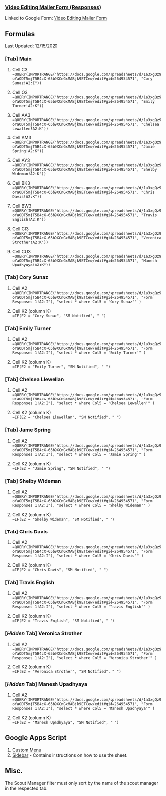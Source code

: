 ### [Video Editing Mailer Form (Responses)](https://docs.google.com/spreadsheets/d/1a3xgQz9oYaODT5mjT5B4cX-65b9XCnGxMABjk9ETCew/edit#gid=1235288961)


Linked to Google Form: [Video Editing Mailer Form](https://docs.google.com/forms/d/e/1FAIpQLSe8E5jPB79x-8maTPPbFIm5DOgMAB0QmNgnr9bEDxTHRcyZog/viewform)

## Formulas
Last Updated: 12/15/2020

### [Tab] Main
1. Cell C3   
`=QUERY(IMPORTRANGE("https://docs.google.com/spreadsheets/d/1a3xgQz9oYaODT5mjT5B4cX-65b9XCnGxMABjk9ETCew/edit#gid=264954571", "Cory Sunaz!A2:I"))`

2. Cell O3  
`=QUERY(IMPORTRANGE("https://docs.google.com/spreadsheets/d/1a3xgQz9oYaODT5mjT5B4cX-65b9XCnGxMABjk9ETCew/edit#gid=264954571", "Emily Turner!A2:K"))`

3. Cell AA3  
`=QUERY(IMPORTRANGE("https://docs.google.com/spreadsheets/d/1a3xgQz9oYaODT5mjT5B4cX-65b9XCnGxMABjk9ETCew/edit#gid=264954571", "Chelsea Lewallen!A2:K"))`

4. Cell AM3  
`=QUERY(IMPORTRANGE("https://docs.google.com/spreadsheets/d/1a3xgQz9oYaODT5mjT5B4cX-65b9XCnGxMABjk9ETCew/edit#gid=264954571", "Jamie Spring!A2:K"))`

5. Cell AY3  
`=QUERY(IMPORTRANGE("https://docs.google.com/spreadsheets/d/1a3xgQz9oYaODT5mjT5B4cX-65b9XCnGxMABjk9ETCew/edit#gid=264954571", "Shelby Wideman!A2:K"))`

6. Cell BK3  
`=QUERY(IMPORTRANGE("https://docs.google.com/spreadsheets/d/1a3xgQz9oYaODT5mjT5B4cX-65b9XCnGxMABjk9ETCew/edit#gid=264954571", "Chris Davis!A2:K"))`

7. Cell BW3
`=QUERY(IMPORTRANGE("https://docs.google.com/spreadsheets/d/1a3xgQz9oYaODT5mjT5B4cX-65b9XCnGxMABjk9ETCew/edit#gid=264954571", "Travis English!A2:K"))`

8. Cell CI3  
`=QUERY(IMPORTRANGE("https://docs.google.com/spreadsheets/d/1a3xgQz9oYaODT5mjT5B4cX-65b9XCnGxMABjk9ETCew/edit#gid=264954571", "Veronica Strother!A2:K"))`

9. Cell CU3  
`=QUERY(IMPORTRANGE("https://docs.google.com/spreadsheets/d/1a3xgQz9oYaODT5mjT5B4cX-65b9XCnGxMABjk9ETCew/edit#gid=264954571", "Manesh Upadhyaya!A2:K"))`

### [Tab] Cory Sunaz
1. Cell A2   
`=QUERY(IMPORTRANGE("https://docs.google.com/spreadsheets/d/1a3xgQz9oYaODT5mjT5B4cX-65b9XCnGxMABjk9ETCew/edit#gid=264954571", "Form Responses 1!A2:I"), "select * where Col5 = 'Cory Sunaz'" )`

2. Cell K2 (column K)  
`=IF(E2 = "Cory Sunaz", "SM Notified", " ")`

### [Tab] Emily Turner
1. Cell A2   
`=QUERY(IMPORTRANGE("https://docs.google.com/spreadsheets/d/1a3xgQz9oYaODT5mjT5B4cX-65b9XCnGxMABjk9ETCew/edit#gid=264954571", "Form Responses 1!A2:I"), "select * where Col5 = 'Emily Turner'" )`

2. Cell K2 (column K)  
`=IF(E2 = "Emily Turner", "SM Notified", " ")`

### [Tab] Chelsea Llewellan
1. Cell A2    
`=QUERY(IMPORTRANGE("https://docs.google.com/spreadsheets/d/1a3xgQz9oYaODT5mjT5B4cX-65b9XCnGxMABjk9ETCew/edit#gid=264954571", "Form Responses 1!A2:I"), "select * where Col5 = 'Chelsea Lewallen'" )`

2. Cell K2 (column K)  
`=IF(E2 = "Chelsea Llewellan", "SM Notified", " ")`

### [Tab] Jame Spring
1. Cell A2   
`=QUERY(IMPORTRANGE("https://docs.google.com/spreadsheets/d/1a3xgQz9oYaODT5mjT5B4cX-65b9XCnGxMABjk9ETCew/edit#gid=264954571", "Form Responses 1!A2:I"), "select * where Col5 = 'Jamie Spring'" )`

2. Cell K2 (column K)  
`=IF(E2 = "Jamie Spring", "SM Notified", " ")`

### [Tab] Shelby Wideman
1. Cell A2   
`=QUERY(IMPORTRANGE("https://docs.google.com/spreadsheets/d/1a3xgQz9oYaODT5mjT5B4cX-65b9XCnGxMABjk9ETCew/edit#gid=264954571", "Form Responses 1!A2:I"), "select * where Col5 = 'Shelby Wideman'" )`

2. Cell K2 (column K)  
`=IF(E2 = "Shelby Wideman", "SM Notified", " ")`

### [Tab] Chris Davis
1. Cell A2  
`=QUERY(IMPORTRANGE("https://docs.google.com/spreadsheets/d/1a3xgQz9oYaODT5mjT5B4cX-65b9XCnGxMABjk9ETCew/edit#gid=264954571", "Form Responses 1!A2:I"), "select * where Col5 = 'Chris Davis'" )`

2. Cell K2 (column K)  
`=IF(E2 = "Chris Davis", "SM Notified", " ")`

### [Tab] Travis English
1. Cell A2  
`=QUERY(IMPORTRANGE("https://docs.google.com/spreadsheets/d/1a3xgQz9oYaODT5mjT5B4cX-65b9XCnGxMABjk9ETCew/edit#gid=264954571", "Form Responses 1!A2:I"), "select * where Col5 = 'Travis English'" )`

2. Cell K2 (column K)  
`=IF(E2 = "Travis English", "SM Notified", " ")`

### [_Hidden_ Tab] Veronica Strother
1. Cell A2  
`=QUERY(IMPORTRANGE("https://docs.google.com/spreadsheets/d/1a3xgQz9oYaODT5mjT5B4cX-65b9XCnGxMABjk9ETCew/edit#gid=264954571", "Form Responses 1!A2:I"), "select * where Col5 = 'Veronica Strother'" )`

2. Cell K2 (column K)  
`=IF(E2 = "Veronica Strother", "SM Notified", " ")`

### [_Hidden_ Tab] Manesh Upadhyaya
1. Cell A2    
`=QUERY(IMPORTRANGE("https://docs.google.com/spreadsheets/d/1a3xgQz9oYaODT5mjT5B4cX-65b9XCnGxMABjk9ETCew/edit#gid=264954571", "Form Responses 1!A2:I"), "select * where Col5 = 'Manesh Upadhyaya'" )`

2. Cell K2 (column K)    
`=IF(E2 = "Manesh Upadhyaya", "SM Notified", " ")`

## Google Apps Script
1. [Custom Menu](https://script.google.com/a/realitybasedgroup.com/d/1zYMVcoi8Mo6qyN3pZASlFiKizXzoAzA1QpDpCto67Z8IzVnMe9scKXuH/edit) 
2. [Sidebar](https://script.google.com/a/realitybasedgroup.com/d/1zYMVcoi8Mo6qyN3pZASlFiKizXzoAzA1QpDpCto67Z8IzVnMe9scKXuH/edit) - Contains instructions on how to use the sheet.

## Misc.
The Scout Manager filter must only sort by the name of the scout manager in the respected tab.



